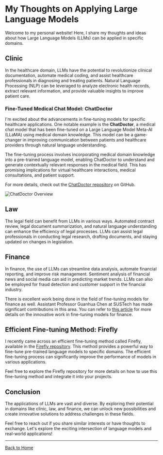 # My Thoughts on Applying Large Language Models

Welcome to my personal website! Here, I share my thoughts and ideas about how Large Language Models (LLMs) can be applied in specific domains.

## Clinic

In the healthcare domain, LLMs have the potential to revolutionize clinical documentation, automate medical coding, and assist healthcare professionals in diagnosing and treating patients. Natural Language Processing (NLP) can be leveraged to analyze electronic health records, extract relevant information, and provide valuable insights to improve patient care.

### Fine-Tuned Medical Chat Model: ChatDoctor

I'm excited about the advancements in fine-tuning models for specific healthcare applications. One notable example is the **ChatDoctor**, a medical chat model that has been fine-tuned on a Large Language Model Meta-AI (LLaMA) using medical domain knowledge. This model can be a game-changer in improving communication between patients and healthcare providers through natural language understanding.

The fine-tuning process involves incorporating medical domain knowledge into a pre-trained language model, enabling ChatDoctor to understand and generate contextually relevant responses in the medical field. This has promising implications for virtual healthcare interactions, medical consultations, and patient support.

For more details, check out the [ChatDoctor repository](https://github.com/Kent0n-Li/ChatDoctor) on GitHub.

![ChatDoctor Overview](https://github.com/Kent0n-Li/ChatDoctor/blob/main/fig/overview.PNG)

## Law

The legal field can benefit from LLMs in various ways. Automated contract review, legal document summarization, and natural language understanding can enhance the efficiency of legal processes. LLMs can assist legal professionals in conducting legal research, drafting documents, and staying updated on changes in legislation.

## Finance

In finance, the use of LLMs can streamline data analysis, automate financial reporting, and improve risk management. Sentiment analysis of financial news and social media can aid in predicting market trends. LLMs can also be employed for fraud detection and customer support in the financial industry.

There is excellent work being done in the field of fine-tuning models for finance as well. Assistant Professor Guanhua Chen at SUSTech has made significant contributions in this area. You can refer to [this article](https://newshub.sustech.edu.cn/html/202309/44359.html) for more details on the innovative work in fine-tuning models for finance.

## Efficient Fine-tuning Method: Firefly

I recently came across an efficient fine-tuning method called Firefly, available in the [Firefly repository](https://github.com/yangjianxin1/Firefly). This method provides a powerful way to fine-tune pre-trained language models to specific domains. The efficient fine-tuning process can significantly improve the performance of models in various applications.

Feel free to explore the Firefly repository for more details on how to use this fine-tuning method and integrate it into your projects.

## Conclusion

The applications of LLMs are vast and diverse. By exploring their potential in domains like clinic, law, and finance, we can unlock new possibilities and create innovative solutions to address challenges in these fields.

Feel free to reach out if you share similar interests or have thoughts to exchange. Let's explore the exciting intersection of language models and real-world applications!

---

[Back to Home](index.html)
